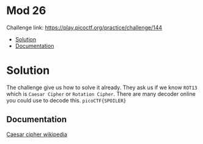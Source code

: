# Mod 26
Challenge link: https://play.picoctf.org/practice/challenge/144
- [Solution](#solution)
- [Documentation](#documentation)
# Solution
The challenge give us how to solve it already. They ask us if we know `ROT13` which is `Caesar Cipher` or `Rotation Cipher`. There are many decoder online you could use to decode this. 
`picoCTF{SPOILER}`
## Documentation
[Caesar cipher wikipedia](https://en.wikipedia.org/wiki/Caesar_cipher)
